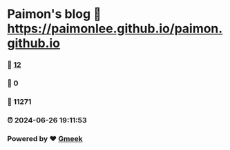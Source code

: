 # Paimon's blog :link: https://paimonlee.github.io/paimon.github.io 
### :page_facing_up: [12](https://paimonlee.github.io/paimon.github.io/tag.html) 
### :speech_balloon: 0 
### :hibiscus: 11271 
### :alarm_clock: 2024-06-26 19:11:53 
### Powered by :heart: [Gmeek](https://github.com/Meekdai/Gmeek)
